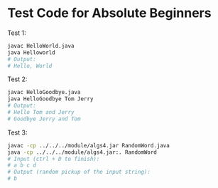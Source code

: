 # Test Code for Absolute Beginners

Test 1:

```sh
javac HelloWorld.java
java Helloworld
# Output:
# Hello, World
```

Test 2:

```sh
javac HelloGoodbye.java
java HelloGoodbye Tom Jerry
# Output:
# Hello Tom and Jerry
# Goodbye Jerry and Tom
```

Test 3:

```sh
javac -cp ../../../module/algs4.jar RandomWord.java
java -cp ../../../module/algs4.jar:. RandomWord
# Input (ctrl + D to finish):
# a b c d
# Output (random pickup of the input string):
# b
```